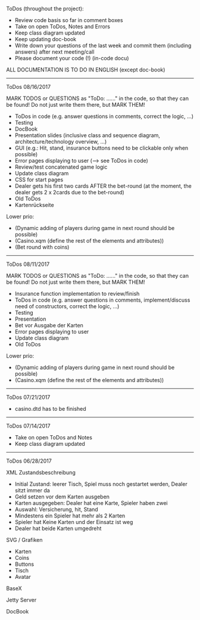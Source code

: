 ToDos (throughout the project):

* Review code basis so far in comment boxes
* Take on open ToDos, Notes and Errors
* Keep class diagram updated
* Keep updating doc-book
* Write down your questions of the last week and commit them (including answers) after next meeting/call
* Please document your code (!) (in-code docu)

ALL DOCUMENTATION IS TO DO IN ENGLISH (except doc-book)

------------------------------------------------------------------------------------------------------------------------

ToDos 08/16/2017

MARK TODOS or QUESTIONS as "ToDo: ......" in the code, so that they can be found! Do not just write them there, but MARK THEM!

* ToDos in code (e.g. answer questions in comments, correct the logic, ...)
* Testing
* DocBook
* Presentation slides (inclusive class and sequence diagram, architecture/technology overview, ...)
* GUI (e.g.: Hit, stand, insurance buttons need to be clickable only when possible)
* Error pages displaying to user (--> see ToDos in code)
* Review/test concatenated game logic
* Update class diagram
* CSS for start pages
* Dealer gets his first two cards AFTER the bet-round (at the moment, the dealer gets 2 x 2cards due to the bet-round)
* Old ToDos
* Kartenrückseite

Lower prio:
* (Dynamic adding of players during game in next round should be possible)
* (Casino.xqm (define the rest of the elements and attributes))
* (Bet round with coins)


------------------------------------------------------------------------------------------------------------------------

ToDos 08/11/2017

MARK TODOS or QUESTIONS as "ToDo: ......" in the code, so that they can be found! Do not just write them there, but MARK THEM!

* Insurance function implementation to review/finish
* ToDos in code (e.g. answer questions in comments, implement/discuss need of constructors, correct the logic, ...)
* Testing
* Presentation
* Bet vor Ausgabe der Karten
* Error pages displaying to user
* Update class diagram
* Old ToDos

Lower prio:
* (Dynamic adding of players during game in next round should be possible)
* (Casino.xqm (define the rest of the elements and attributes))


------------------------------------------------------------------------------------------------------------------------

ToDos 07/21/2017

* casino.dtd has to be finished

------------------------------------------------------------------------------------------------------------------------

ToDos 07/14/2017

* Take on open ToDos and Notes
* Keep class diagram updated

------------------------------------------------------------------------------------------------------------------------

ToDos 06/28/2017

XML Zustandsbeschreibung
* Initial Zustand: leerer Tisch, Spiel muss noch gestartet werden, Dealer sitzt immer da
* Geld setzen vor dem Karten ausgeben
* Karten ausgegeben: Dealer hat eine Karte, Spieler haben zwei
* Auswahl: Versicherung, hit, Stand
* Mindestens ein Spieler hat mehr als 2 Karten
* Spieler hat Keine Karten und der Einsatz ist weg
* Dealer hat beide Karten umgedreht

SVG / Grafiken
* Karten
* Coins
* Buttons
* Tisch
* Avatar

BaseX

Jetty Server

DocBook
